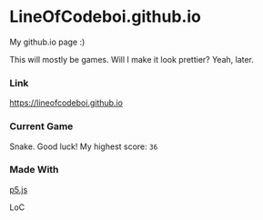 # LineOfCodeboi.github.io
My github.io page :)

This will mostly be games. Will I make it look prettier? Yeah, later.

### Link
https://lineofcodeboi.github.io

### Current Game
Snake. Good luck! 
My highest score: ```36```

### Made With
[p5.js](p5js.org)

LoC
